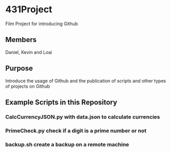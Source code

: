 # 431Project
Film Project for introducing Github

## Members
Daniel, Kevin and Loai

## Purpose
Introduce the usage of Github and the publication of scripts and other types of projects on Github

## Example Scripts in this Repository
### CalcCurrencyJSON.py with data.json to calculate currencies
### PrimeCheck.py check if a digit is a prime number or not
### backup.sh create a backup on a remote machine

